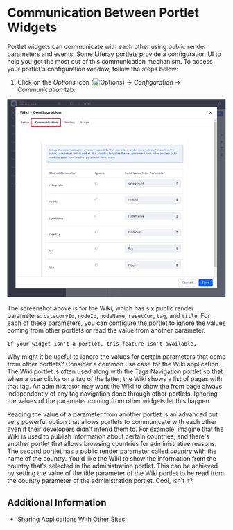 # Communication Between Portlet Widgets

Portlet widgets can communicate with each other using public render parameters and events. Some Liferay portlets provide a configuration UI to help you get the most out of this communication mechanism. To access your portlet's configuration window, follow the steps below:

1. Click on the *Options* icon (![Options](../../../../images/icon-app-options.png)) &rarr; *Configuration* &rarr; *Communication* tab.

![You can configure portlets to communicate with each other using public render parameters.](./communicating-between-portlet-widgets/images/01.png)

The screenshot above is for the Wiki, which has six public render parameters: `categoryId`, `nodeId`, `nodeName`, `resetCur`, `tag`, and `title`. For each of these parameters, you can configure the portlet to ignore the values coming from other portlets or read the value from another parameter.

```{important}
If your widget isn't a portlet, this feature isn't available.
```
Why might it be useful to ignore the values for certain parameters that come from other portlets? Consider a common use case for the Wiki application. The  Wiki portlet is often used along with the Tags Navigation portlet so that when a  user clicks on a tag of the latter, the Wiki shows a list of pages with that  tag. An administrator may want the Wiki to show the front page always  independently of any tag navigation done through other portlets. Ignoring the values of the parameter coming from other widgets let this happen.

Reading the value of a parameter from another portlet is an advanced but very powerful option that allows portlets to communicate with each other even if their developers didn't intend them to. For example, imagine that the Wiki is used to publish information about certain countries, and there's another portlet that allows browsing countries for administrative reasons. The second portlet has a public render parameter called *country* with the name of the country. You'd like the Wiki to show the information from the country that's selected in the administration portlet. This can be achieved by setting the value of the title parameter of the Wiki portlet to be read from the country parameter of the administration portlet. Cool, isn't it?

## Additional Information

- [Sharing Applications With Other Sites](./sharing-widgets-with-other-sites.md)